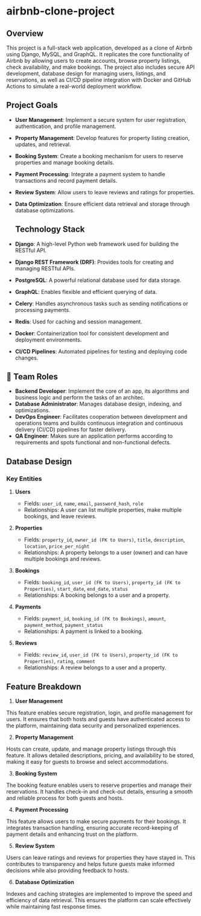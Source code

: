 # airbnb-clone-project

## Overview
This project is a full-stack web application, developed as a clone of Airbnb using Django, MySQL, and GraphQL. It replicates the core functionality of Airbnb by allowing users to create accounts, browse property listings, check availability, and make bookings. The project also includes secure API development, database design for managing users, listings, and reservations, as well as CI/CD pipeline integration with Docker and GitHub Actions to simulate a real-world deployment workflow.





## Project Goals  
- **User Management**: Implement a secure system for user registration, authentication, and profile management.  
- **Property Management**: Develop features for property listing creation, updates, and retrieval.  
- **Booking System**: Create a booking mechanism for users to reserve properties and manage booking details.  
- **Payment Processing**: Integrate a payment system to handle transactions and record payment details.  
- **Review System**: Allow users to leave reviews and ratings for properties.  
- **Data Optimization**: Ensure efficient data retrieval and storage through database optimizations.  
  



  ## Technology Stack  
- **Django**: A high-level Python web framework used for building the RESTful API.  
- **Django REST Framework (DRF)**: Provides tools for creating and managing RESTful APIs.  
- **PostgreSQL**: A powerful relational database used for data storage.  
- **GraphQL**: Enables flexible and efficient querying of data.  
- **Celery**: Handles asynchronous tasks such as sending notifications or processing payments.  
- **Redis**: Used for caching and session management.  
- **Docker**: Containerization tool for consistent development and deployment environments.  
- **CI/CD Pipelines**: Automated pipelines for testing and deploying code changes.


## 👥 Team Roles

- **Backend Developer**: Implement the core of an app, its algorithms and business logic and perform the tasks of an architec.
- **Database Administrator**: Manages database design, indexing, and optimizations. 
- **DevOps Engineer**: Facilitates cooperation between development and operations teams and builds continuous integration and continuous delivery (CI/CD) pipelines for faster delivery.
- **QA Engineer**: Makes sure an application performs according to requirements and spots functional and non-functional defects.

  
 ## Database Design

 ### Key Entities  

1. **Users**  
   - Fields: `user_id`, `name`, `email`, `password_hash`, `role`  
   - Relationships: A user can list multiple properties, make multiple bookings, and leave reviews.  

2. **Properties**  
   - Fields: `property_id`, `owner_id (FK to Users)`, `title`, `description`, `location`, `price_per_night`  
   - Relationships: A property belongs to a user (owner) and can have multiple bookings and reviews.  

3. **Bookings**  
   - Fields: `booking_id`, `user_id (FK to Users)`, `property_id (FK to Properties)`, `start_date`, `end_date`, `status`  
   - Relationships: A booking belongs to a user and a property.  

4. **Payments**  
   - Fields: `payment_id`, `booking_id (FK to Bookings)`, `amount`, `payment_method`, `payment_status`  
   - Relationships: A payment is linked to a booking.  

5. **Reviews**  
   - Fields: `review_id`, `user_id (FK to Users)`, `property_id (FK to Properties)`, `rating`, `comment`  
   - Relationships: A review belongs to a user and a property.


  ## Feature Breakdown

  1. **User Management**

This feature enables secure registration, login, and profile management for users. It ensures that both hosts and guests have authenticated access to the platform, maintaining data security and personalized experiences.

2. **Property Management**

Hosts can create, update, and manage property listings through this feature. It allows detailed descriptions, pricing, and availability to be stored, making it easy for guests to browse and select accommodations.

3. **Booking System**

The booking feature enables users to reserve properties and manage their reservations. It handles check-in and check-out details, ensuring a smooth and reliable process for both guests and hosts.

4. **Payment Processing**

This feature allows users to make secure payments for their bookings. It integrates transaction handling, ensuring accurate record-keeping of payment details and enhancing trust on the platform.

5. **Review System**

Users can leave ratings and reviews for properties they have stayed in. This contributes to transparency and helps future guests make informed decisions while also providing feedback to hosts.

6. **Database Optimization**

Indexes and caching strategies are implemented to improve the speed and efficiency of data retrieval. This ensures the platform can scale effectively while maintaining fast response times.
     
